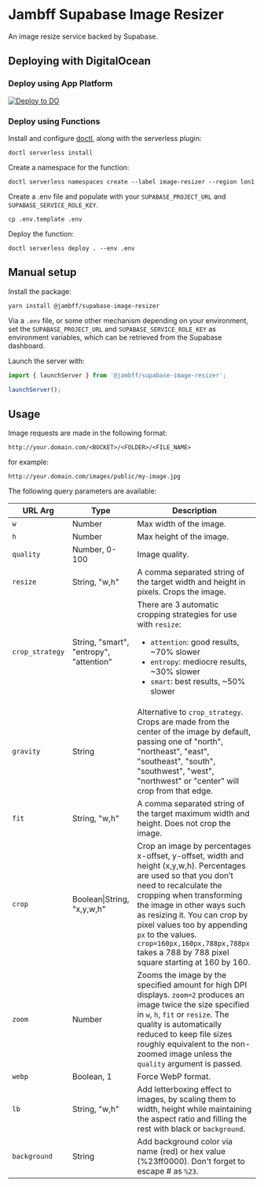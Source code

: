 # Jambff Supabase Image Resizer

An image resize service backed by Supabase.

## Deploying with DigitalOcean

### Deploy using App Platform

[![Deploy to DO](https://www.deploytodo.com/do-btn-blue.svg)](https://cloud.digitalocean.com/apps/new?repo=https://github.com/jambff/supabase-image-resizer/tree/main)

### Deploy using Functions

Install and configure [doctl](https://docs.digitalocean.com/reference/doctl/how-to/install/),
along with the serverless plugin:

```text
doctl serverless install
```

Create a namespace for the function:

```text
doctl serverless namespaces create --label image-resizer --region lon1
```

Create a .env file and populate with your `SUPABASE_PROJECT_URL` and `SUPABASE_SERVICE_ROLE_KEY`.

```text
cp .env.template .env
```

Deploy the function:

```text
doctl serverless deploy . --env .env
```

## Manual setup

Install the package:

```text
yarn install @jambff/supabase-image-resizer
```

Via a `.env` file, or some other mechanism depending on your environment, set
the `SUPABASE_PROJECT_URL` and `SUPABASE_SERVICE_ROLE_KEY` as environment
variables, which can be retrieved from the Supabase dashboard.

Launch the server with:

```js
import { launchServer } from '@jambff/supabase-image-resizer';

launchServer();
```

## Usage

Image requests are made in the following format:

```text
http://your.domain.com/<BUCKET>/<FOLDER>/<FILE_NAME>
```

for example:

```text
http://your.domain.com/images/public/my-image.jpg
```

The following query parameters are available:

| URL Arg | Type | Description |
|---|----|---|
|`w`|Number|Max width of the image.|
|`h`|Number|Max height of the image.|
|`quality`|Number, 0-100|Image quality.|
|`resize`|String, "w,h"|A comma separated string of the target width and height in pixels. Crops the image.|
|`crop_strategy`|String, "smart", "entropy", "attention"|There are 3 automatic cropping strategies for use with `resize`: <ul><li>`attention`: good results, ~70% slower</li><li>`entropy`: mediocre results, ~30% slower</li><li>`smart`: best results, ~50% slower</li>|
|`gravity`|String|Alternative to `crop_strategy`. Crops are made from the center of the image by default, passing one of "north", "northeast", "east", "southeast", "south", "southwest", "west", "northwest" or "center" will crop from that edge.|
|`fit`|String, "w,h"|A comma separated string of the target maximum width and height. Does not crop the image.|
|`crop`|Boolean\|String, "x,y,w,h"|Crop an image by percentages x-offset, y-offset, width and height (x,y,w,h). Percentages are used so that you don’t need to recalculate the cropping when transforming the image in other ways such as resizing it. You can crop by pixel values too by appending `px` to the values. `crop=160px,160px,788px,788px` takes a 788 by 788 pixel square starting at 160 by 160.|
|`zoom`|Number|Zooms the image by the specified amount for high DPI displays. `zoom=2` produces an image twice the size specified in `w`, `h`, `fit` or `resize`. The quality is automatically reduced to keep file sizes roughly equivalent to the non-zoomed image unless the `quality` argument is passed.|
|`webp`|Boolean, 1|Force WebP format.|
|`lb`|String, "w,h"|Add letterboxing effect to images, by scaling them to width, height while maintaining the aspect ratio and filling the rest with black or `background`.|
|`background`|String|Add background color via name (red) or hex value (%23ff0000). Don't forget to escape # as `%23`.|
